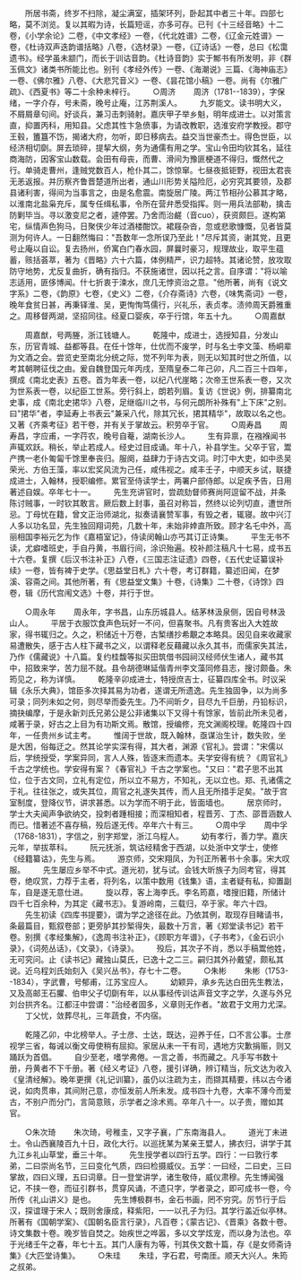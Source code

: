 <!-- { "loadSidebar": true } -->
　　所居书斋，终岁不扫除，凝尘满室，插架环列，卧起其中者三十年。四部七略，莫不浏览。复以其暇为诗，长篇短谣，亦多可存。已刊《十三经音略》十二卷，《小学余论》二卷，《中文孝经》一卷，《代北姓谱》二卷，《辽金元姓谱》一卷，《杜诗双声迭韵谱括略》八卷，《选材录》一卷，《辽诗话》一卷，总曰《松霭遗书》。经学虽未颛门，而长于训诂音韵。《杜诗音韵》实于鄦书有所发明，非《群玉佩文》诸类书所能比也。别刊《孝经外传》一卷、《海潮说》三篇、《海神庙志》一卷、《佛尔雅》八卷、《大悲咒音义》一卷、《昙花馆小稿》一卷。尚有《尔雅广疏》、《西夏书》等二十余种未梓行。
　　○周济
　　周济（1781--1839），字保绪，一字介存，号未斋，晚号止庵，江苏荆溪人。
　　九岁能文。读书明大义，不屑屑章句间。好谈兵，兼习击刺骑射。嘉庆甲子举乡魁，明年成进士。以对策言直，抑置丙科，用知县。父虑其性卞急偾事，为请改教职，选淮安府学教授。郡守王毂，簠簋不饬，揭诸大府，勿听，即日移病去。益交当世豪杰士。得色世臣，以经济相切劘。屏去琐碎，提挈大纲，务为通儒有用之学。宝山令田均钦其名，延往商海防，因客宝山数载。会田有母丧，而曹、滑间为豫匪梗道不得归，慨然代之行。单骑走曹州，逢贼党数百人，枪仆其二，馀惊窜。七昼夜抵钜野，视田太君丧无恙返报。并历察齐鲁晋楚道所出者，通山川形势关隘险厄，必穷究其要领，及郡县诸利害，得间为当事言之，由是名愈震。南旋居广陵。两江节相孙公慕其才略，以淮南北盐枭充斥，属专任缉私事，令所在营弁悉受指挥。则一用兵法部勒，擒击防剿毕当。寻以激变尼之者，遽停罢。乃舍而治鹺（音cuo），获资颇巨。遂构第宅，纵情声色狗马，日聚侠少年过酒楼酣饮。裙屐杂沓，忽或悲歌慷慨，见者皆莫测为何许人。一日翻然悔曰："吾数年一念所误乃至此！"尽斥其资，谢其党，且更号止庵以自讼。复去扬州，侨寓白门春水园，屏曩时豪习，规理故业，取平生蕴蓄，赅括荟萃，著为《晋略》六十六篇，体例精严，识力超特。其诸论赞，放攻取防守地势，尤反复曲折，确有指归。不获施诸世，因以托之言。自序谓："将以喻志适用，匪侈博闻。什七折衷于涑水，庶几无悖资治之意。"他所著，尚有《说文字系》二卷，《韵原》七卷，《史义》二卷，《介存斋诗》六卷，《味隽斋词》一卷，晚年食贫日甚，再秉铎淮、吴，更恂恂笃儒行，兴礼乐，表贞孝。渍帅周天爵雅重之。周移督两湖，坚招同往。经夏口婴疾，卒于行馆，年五十九。
　　○周嘉猷

　　周嘉猷，号两塍，浙江钱塘人。
　　乾隆中，成进士，选授知县，分发山东，历官青城、益都等县。在任十馀年，仕优而不废学，时与名士李文藻、杨峒辈为文酒之会。尝览史至南北分统之际，觉不列年为表，则无以知其时世之所值，以考其朝聘征伐之由。爰自魏登国元年丙戌，至隋皇泰二年己卯，凡二百三十四年，撰成《南北史表》五卷。首为年表一卷，以纪八代崖略；次帝王世系表一卷，又次为世系表一卷，以纪臣工世系。旁行斜上，朗若列眉。复访《世说》例，排纂南北史事，成《南北史捃华》八卷，足继临川之书，与何元朗所补殊有"上下床"之别。曰"捃华"者，李延寿上书表云"兼采八代，除其冗长，捃其精华"，故取以名之也。又著《齐乘考征》若干卷，并有关于掌故云。积劳卒于官。
　　○周寿昌
　　周寿昌，字应甫，一字荇农，晚号自菴，湖南长沙人。
　　生有异禀，在襁褓闻书声辄欢跃。稍长，举止若成人。经史过目成诵。年十八，补县学生。父卒于官，鬻产携一老仆匍匐千馀里奉丧归。服阕，益肆力于诗古文词。时汀中大吏，如中丞吴荣光、方伯王藻，率以宏奖风流为己任，咸伟视之。咸丰壬子，中顺天乡试，联捷成进士，入翰林，授职编修。累官至侍读学士，两署户部侍郎。以足疾予告，日用著述自娱。卒年七十一。
　　先生充讲官时，尝疏劾督师赛尚阿逗留不战，并条陈讨贼事，一时钦其敢言。厥后数上封事，虽召对称旨，然终以论列切直，遭世所忌。丁母忧在籍，曾文正治师湖北，拟奏请襄赞军事，有毁之者，辄寝。故中兴汀人多以功名显，先生独回翔词苑，几数十年，未始非婞直所致。顾才名乇中外，高丽相国李裕元乞为作《嘉梧室记》，侍读闵翰山亦丐其订正诗集。
　　平生无书不读，尤癖嗜班史，手自丹黄，书眉行间，涂识殆遍。校补颜注稿凡十七易，成书五十六卷。复撰《后汉书注补正》八卷，《三国志注证遗》四卷，《五代史证纂误补续》一卷，皆有裨于史学。《思益堂日札》六十卷，考订群籍，纂述旧闻，在梦溪、容斋之间。其他所著，有《思益堂文集》十卷，《诗集》二十卷，《诗馀》四卷，辑《历代宫闱文选》十卷，并行于世。

　　○周永年
　　周永年，字书昌，山东历城县人。结茅林汲泉侧，因自号林汲山人。
　　平居于衣服饮食声色玩好一不问，但喜聚书。凡有贵客出入大姓故家，得书辄归之。久之，积储近十万卷，古椠缮抄希覯之本略具。因见自来收藏家易遭散失，感于古人柱下藏书之义，以谓释老反藉藏以永久其书，而儒家失其法，乃作《儒藏说》十八篇。复约桂馥等拟买田筑借书园祠汉经师伏生诸人，藏书其中，招致来学，苦力屈不就。县令胡德琳延偕青州李文藻同修县志，搜讨颇备。朱筠见之，称为详慎。
　　乾隆辛卯成进士，特授庶吉士，征纂四库全书。时议采辑《永乐大典》，馆臣多次择其易为功者，遂谓无所遗逸。先生独固争，以为尚多可录；同列未如之何，则尽举而委先生。乃不间昕夕，目尽九千巨册，丹铅标识，摘抉编摩，于是永新刘氏兄弟公是公非诸集以下又得十有馀家，皆前此所未见者，咸著于录，好古之上目为有功斯文焉。散馆，授编修，充文渊阁校理。乾隆四十四年，一任贵州乡试主考。
　　惟阔于世故，既入翰林，亟谋治生计，数失败，坐是大困，俗每迂之。然其论学实深有得，其大者，渊源《官礼》。尝谓："宋儒以后，学统授受，学案异同，言人人殊，皆逐末而遗本。夫学安得有统？《周官礼》千古之学统也。学安得有案？《春官礼》千古之学案也。"又曰："君子思不出其位，位于古文同，立礼有定位，所以立不易方，不知礼，无以立也。郑、孔诸儒之于礼。往往张之，或失其位，周官之礼遂失其传，而人且无所措手足矣。"故于宫室制度，登降仪节，讲求甚悉。以为学而不明于此，皆面墙也。
　　居京师时，学士大夫闻声争欲纳交，投刺者踵相接；而深相知者，程晋芳、丁杰、邵晋涵数人而已。惜著述不喜存稿，殁后遂无传。卒年六十有三。
　　○周中孚
　　周中孚（1768-1831），字信之，别字郑堂，浙江乌程人。
　　幼有孝行，善力学。嘉庆元年，举拔萃科。
　　阮元抚浙，筑诂经精舍于西湖，以处浙中文学士，使修《经籍纂诂》，先生与焉。
　　游京师，交宋翔凤，为刊正所著书十余事。宋大叹服。
　　先生屡应乡举不中式。道光初，犹与试。会钱大昕族子为同考官，得其卷，绝叹赏，力荐于主者，将列名，以策中数用《钱集》语，主者疑有私，抑置副车，自是遂无意仕进。
　　旋以荐，客上海李氏。李名筠嘉，嗜搜旧籍，所储计四千七百余种，为其定《藏书志》。复游岭南，三载归，卒于家。年六十四。
　　先生初读《四库书提要》，谓为学之途径在此。乃依其例，取现存目睹请书，条最篇目，甄叙卷部；更旁胪其抄椠得失，最数十万言，著《郑堂读书记》若干卷。别撰《孝经集解》，《逸周书注补正》，《顾职方年谱》，《子书考》，《金石识小录》，《词苑丛话》，《文录》，《诗录》。
　　殁后，其次子不肖，悉以手稿鬻他姓，无可究问。止《读书记》藏独山莫氏，已逸十之二三。嗣归其外孙戴望，颇私其说。近乌程刘氏始刻入《吴兴丛书》，存七十二卷。
　　○朱彬
　　朱彬（1753--1834），字武曹，号郁甫，江苏宝应人。
　　幼颖异，承乡先达白田先生教法，又及高邮王石臞、伯申父子切劘有年，以从事经传训诂声音文字之学，久遂与外兄刘台拱齐名。江都汪中尝谓："治经者固多，义章则无作者。"故君于文用力尤深。
　　丁父忧，敛葬尽礼，三年蔬食，不内宿。

　　乾隆乙卯，中北榜举人。子士彦、士达，既达，迎养于任，口不言公事。士彦视学三省，每诫以衡文毋使稍有屈抑。家居从未一干有司，遇地方灾歉捐赈，则又踊跃为首倡。
　　自少至老，嗜学弗倦。一言之善，书而藏之。凡手写书数十册，丹黄者不下千册。著《经义考证》八卷，援引详确，辨订精当，阮文达为收入《皇清经解》。晚年更撰《礼记训纂》，虽仍以注疏为主，而撷其精要，纬以古今诸说，如肉贯串，其间附己意，亦恒发前人所未发。成书四十九卷，大率不薄今而爱古，不别户而分门，言简意赅，示学者之涂术焉。卒年八十一。以子贵，赠如其官。

　　○朱次琦
　　朱次琦，号稚圭，又字子襄，广东南海县人。
　　道光丁未进士。令山西襄陵百九十日，政化大行。以巡抚某为某亲王嬖人，拂衣归，讲学于其九江乡礼山草堂，垂三十年。
　　先生授学者以四行五学。四行：一曰敦行孝弟，二曰崇尚名节，三曰变化气质，四曰检摄威仪。五学：一曰经，二曰史，三曰掌故，四曰义理，五曰词章。日一登堂讲学，诸生敬侍，威仪肃穆。先生博闻强记，不挟一卷，而征引群书，贯穿风诵，不遗只字，学者录之，即可成书一卷，今所传《礼山讲义》是也。
　　先生博极群书，金石书画，罔不穷究。厉节行于后汉，探谊理于宋人；既则舍康成，释紫阳，一一以孔子为归。其学行盖近似亭林。所著有《国朝学案》、《国朝名臣言行录》，凡百卷；《蒙古记》、《晋乘》各数十卷。诗文集数十卷。晚岁皆自焚之。始疾世之哗嚣，多以文学炫宠，而以身为法也。卒于光绪壬午之春，年七十五。其门人康有为等，刊其佚文数十篇，存《是女师斋诗集》《大匹堂诗集》。
　　○朱珪
　　朱珪，字石君，号南厓。顺天大兴人。朱筠之叔弟。
